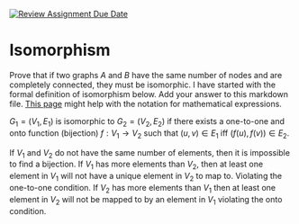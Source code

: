 [![Review Assignment Due Date](https://classroom.github.com/assets/deadline-readme-button-24ddc0f5d75046c5622901739e7c5dd533143b0c8e959d652212380cedb1ea36.svg)](https://classroom.github.com/a/ppBU16qM)
# Isomorphism

Prove that if two graphs $A$ and $B$ have the same number of nodes and are
completely connected, they must be isomorphic. I have started with the formal
definition of isomorphism below. Add your answer to this markdown file. [This
page](https://docs.github.com/en/get-started/writing-on-github/working-with-advanced-formatting/writing-mathematical-expressions)
might help with the notation for mathematical expressions.

$G_1=(V_1 , E_1)$ is isomorphic to $G_2 = (V_2, E_2)$ if there exists a
one-to-one and onto function (bijection) $f: V_1 \rightarrow V_2$ such that $(u,v)
\in E_1$ iff $(f(u),f(v)) \in E_2$.


If $V_1$ and $V_2$ do not have the same number of elements, then it is impossible to find a bijection. If $V_1$ has more elements than $V_2$, then at least one element in $V_1$ will not have a unique element in $V_2$ to map to. Violating the one-to-one condition. If $V_2$ has more elements than $V_1$ then at least one element in $V_2$ will not be mapped to by an element in $V_1$ violating the onto condition.
